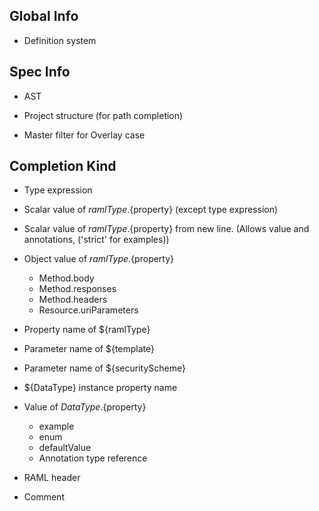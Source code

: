 
## Global Info

* Definition system

## Spec Info

* AST

* Project structure (for path completion)

* Master filter for Overlay case

## Completion Kind

* Type expression

* Scalar value of ${ramlType}.${property} (except type expression)

* Scalar value of ${ramlType}.${property} from new line. (Allows value and annotations, ('strict' for examples))

* Object value of ${ramlType}.${property}
  * Method.body
  * Method.responses
  * Method.headers
  * Resource.uriParameters

* Property name of ${ramlType}

* Parameter name of ${template}

* Parameter name of ${securityScheme}

* ${DataType} instance property name

* Value of ${DataType}.${property}
  * example
  * enum
  * defaultValue
  * Annotation type reference

* RAML header

* Comment

